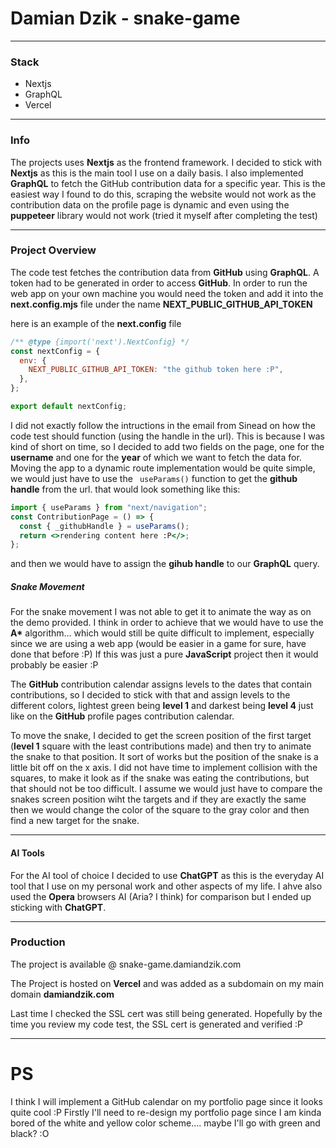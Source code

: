 # Damian Dzik - snake-game

---

### Stack

- Nextjs
- GraphQL
- Vercel

---

### Info

The projects uses **Nextjs** as the frontend framework. I decided to stick with **Nextjs** as this is the main tool I use on a daily basis. I also implemented **GraphQL** to fetch the GitHub contribution data for a specific year. This is the easiest way I found to do this, scraping the website would not work as the contribution data on the profile page is dynamic and even using the **puppeteer** library would not work (tried it myself after completing the test)

---

### Project Overview

The code test fetches the contribution data from **GitHub** using **GraphQL**. A token had to be generated in order to access **GitHub**. In order to run the web app on your own machine you would need the token and add it into the **next.config.mjs** file under the name **NEXT_PUBLIC_GITHUB_API_TOKEN**

here is an example of the **next.config** file

```jsx
/** @type {import('next').NextConfig} */
const nextConfig = {
  env: {
    NEXT_PUBLIC_GITHUB_API_TOKEN: "the github token here :P",
  },
};

export default nextConfig;
```

I did not exactly follow the intructions in the email from Sinead on how the code test should function (using the handle in the url). This is because I was kind of short on time, so I decided to add two fields on the page, one for the **username** and one for the **year** of which we want to fetch the data for. Moving the app to a dynamic route implementation would be quite simple, we would just have to use the ` useParams()` function to get the **github handle** from the url. that would look something like this:

```jsx
import { useParams } from "next/navigation";
const ContributionPage = () => {
  const { _githubHandle } = useParams();
  return <>rendering content here :P</>;
};
```

and then we would have to assign the **gihub handle** to our **GraphQL** query.

##### Snake Movement

For the snake movement I was not able to get it to animate the way as on the demo provided. I think in order to achieve that we would have to use the **A\*** algorithm... which would still be quite difficult to implement, especially since we are using a web app (would be easier in a game for sure, have done that before :P) If this was just a pure **JavaScript** project then it would probably be easier :P

The **GitHub** contribution calendar assigns levels to the dates that contain contributions, so I decided to stick with that and assign levels to the different colors, lightest green being **level 1** and darkest being **level 4** just like on the **GitHub** profile pages contribution calendar.

To move the snake, I decided to get the screen position of the first target (**level 1** square with the least contributions made) and then try to animate the snake to that position. It sort of works but the position of the snake is a little bit off on the x axis. I did not have time to implement collision with the squares, to make it look as if the snake was eating the contributions, but that should not be too difficult. I assume we would just have to compare the snakes screen position wiht the targets and if they are exactly the same then we would change the color of the square to the gray color and then find a new target for the snake.

---

#### AI Tools

For the AI tool of choice I decided to use **ChatGPT** as this is the everyday AI tool that I use on my personal work and other aspects of my life. I ahve also used the **Opera** browsers AI (Aria? I think) for comparison but I ended up sticking with **ChatGPT**.

---

### Production

The project is available @ snake-game.damiandzik.com

The Project is hosted on **Vercel** and was added as a subdomain on my main domain **damiandzik.com**

Last time I checked the SSL cert was still being generated. Hopefully by the time you review my code test, the SSL cert is generated and verified :P

---

# PS

I think I will implement a GitHub calendar on my portfolio page since it looks quite cool :P Firstly I'll need to re-design my portfolio page since I am kinda bored of the white and yellow color scheme.... maybe I'll go with green and black? :O
